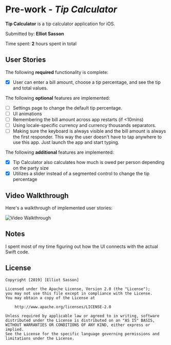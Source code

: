 # Pre-work - *Tip Calculator*

**Tip Calculator** is a tip calculator application for iOS.

Submitted by: **Elliot Sasson**

Time spent: **2** hours spent in total

## User Stories

The following **required** functionality is complete:

* [x] User can enter a bill amount, choose a tip percentage, and see the tip and total values.

The following **optional** features are implemented:
* [ ] Settings page to change the default tip percentage.
* [ ] UI animations
* [ ] Remembering the bill amount across app restarts (if <10mins)
* [ ] Using locale-specific currency and currency thousands separators.
* [ ] Making sure the keyboard is always visible and the bill amount is always the first responder. This way the user doesn't have to tap anywhere to use this app. Just launch the app and start typing.

The following **additional** features are implemented:

- [x] Tip Calculator also calculates how much is owed per person depending on the party size
- [x] Utilizes a slider instead of a segmented control to change the tip percentage

## Video Walkthrough 

Here's a walkthrough of implemented user stories:

<img src='http://g.recordit.co/no6kfz1Qyh.gif' width='' alt='Video Walkthrough' />

## Notes

I spent most of my time figuring out how the UI connects with the actual Swift code.

## License

    Copyright [2019] [Elliot Sasson]

    Licensed under the Apache License, Version 2.0 (the "License");
    you may not use this file except in compliance with the License.
    You may obtain a copy of the License at

        http://www.apache.org/licenses/LICENSE-2.0

    Unless required by applicable law or agreed to in writing, software
    distributed under the License is distributed on an "AS IS" BASIS,
    WITHOUT WARRANTIES OR CONDITIONS OF ANY KIND, either express or implied.
    See the License for the specific language governing permissions and
    limitations under the License.
